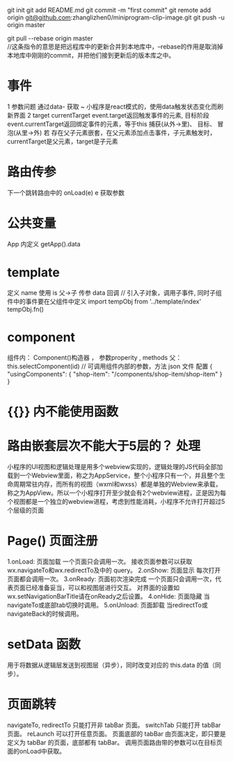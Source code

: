 git init
git add README.md
git commit -m "first commit"
git remote add origin git@github.com:zhanglizhen0/miniprogram-clip-image.git
git push -u origin master

git pull --rebase origin master   
//这条指令的意思是把远程库中的更新合并到本地库中，–rebase的作用是取消掉本地库中刚刚的commit，并把他们接到更新后的版本库之中。

# 事件
  1 参数问题   通过data-  获取
    ~ 小程序是react模式的，使用data触发状态变化而刷新界面
  2 target  currentTarget
    event.target返回触发事件的元素, 目标阶段 
    event.currentTarget返回绑定事件的元素，等于this   捕获(从外->里)、 目标、 冒泡(从里->外)
    若 存在父子元素嵌套，在父元素添加点击事件，子元素触发时，currentTarget是父元素，target是子元素

# 路由传参
  下一个跳转路由中的 onLoad(e)  e 获取参数

# 公共变量
  App 内定义 
  getApp().data  
  
# template 
  定义 name
  使用 is
  父->子 传参  data
  回调 
    // 引入子对象，调用子事件, 同时子组件中的事件要在父组件中定义
    import tempObj from '../template/index'
    tempObj.fn()

# component 
  组件内： Component()构造器 ， 参数properity , methods
  父： this.selectComponent(id)  // 可调用组件内部的参数，方法
      json 文件 配置 
      {
        "usingComponents": {
          "shop-item": "/components/shop-item/shop-item"
        }
      }

# {{}}  内不能使用函数

# 路由嵌套层次不能大于5层的？ 处理 
  小程序的UI视图和逻辑处理是用多个webview实现的，逻辑处理的JS代码全部加载到一个Webview里面，称之为AppService，整个小程序只有一个，并且整个生命周期常驻内存，而所有的视图（wxml和wxss）都是单独的Webview来承载，称之为AppView。所以一个小程序打开至少就会有2个webview进程，正是因为每个视图都是一个独立的webview进程，考虑到性能消耗，小程序不允许打开超过5个层级的页面 

# Page() 页面注册
  1.onLoad: 页面加载
    一个页面只会调用一次。
    接收页面参数可以获取wx.navigateTo和wx.redirectTo及中的 query。
  2.onShow: 页面显示
    每次打开页面都会调用一次。
  3.onReady: 页面初次渲染完成
    一个页面只会调用一次，代表页面已经准备妥当，可以和视图层进行交互。
    对界面的设置如wx.setNavigationBarTitle请在onReady之后设置。
  4.onHide: 页面隐藏
    当navigateTo或底部tab切换时调用。
  5.onUnload: 页面卸载
    当redirectTo或navigateBack的时候调用。

# setData 函数
  用于将数据从逻辑层发送到视图层（异步），同时改变对应的 this.data 的值（同步）。
# 页面跳转
  navigateTo, redirectTo 只能打开非 tabBar 页面。
  switchTab 只能打开 tabBar 页面。
  reLaunch 可以打开任意页面。
  页面底部的 tabBar 由页面决定，即只要是定义为 tabBar 的页面，底部都有 tabBar。
  调用页面路由带的参数可以在目标页面的onLoad中获取。